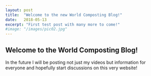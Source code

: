 ```yaml
---
layout: post
title:  "Welcome to the new World Composting Blog!"
date:   2018-05-13
excerpt: "First test post with many more to come!"
#image: "/images/pic02.jpg"
---
```


## Welcome to the World Composting Blog!
In the future I will be posting not just my videos but information for everyone and hopefully start discussions on this very website!

